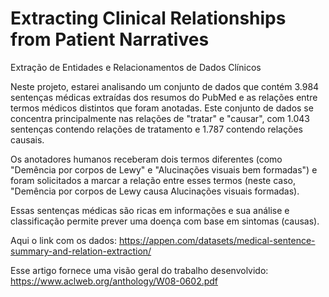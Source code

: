 # Extracting Clinical Relationships from Patient Narratives

Extração de Entidades e Relacionamentos de Dados Clínicos

Neste projeto, estarei analisando um conjunto de dados que contém 3.984 sentenças médicas extraídas dos resumos do PubMed e as relações entre termos médicos distintos que foram anotadas. Este conjunto de dados se concentra principalmente nas relações de "tratar" e "causar", com 1.043 sentenças contendo relações de tratamento e 1.787 contendo relações causais.

Os anotadores humanos receberam dois termos diferentes (como "Demência por corpos de Lewy" e "Alucinações visuais bem formadas") e foram solicitados a marcar a relação entre esses termos (neste caso, "Demência por corpos de Lewy causa Alucinações visuais formadas).

Essas sentenças médicas são ricas em informações e sua análise e classificação permite prever uma doença com base em sintomas (causas).

Aqui o link com os dados: https://appen.com/datasets/medical-sentence-summary-and-relation-extraction/

Esse artigo fornece uma visão geral do trabalho desenvolvido: https://www.aclweb.org/anthology/W08-0602.pdf
